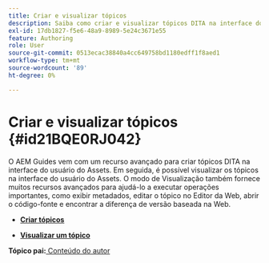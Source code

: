```yaml
---
title: Criar e visualizar tópicos
description: Saiba como criar e visualizar tópicos DITA na interface do usuário do Assets no AEM Guides.
exl-id: 17db1827-f5e6-48a9-8989-5e24c3671e55
feature: Authoring
role: User
source-git-commit: 0513ecac38840a4cc649758bd1180edff1f8aed1
workflow-type: tm+mt
source-wordcount: '89'
ht-degree: 0%

---
```


# Criar e visualizar tópicos {#id21BQE0RJ042}

O AEM Guides vem com um recurso avançado para criar tópicos DITA na interface do usuário do Assets. Em seguida, é possível visualizar os tópicos na interface do usuário do Assets. O modo de Visualização também fornece muitos recursos avançados para ajudá-lo a executar operações importantes, como exibir metadados, editar o tópico no Editor da Web, abrir o código-fonte e encontrar a diferença de versão baseada na Web.

- **[Criar tópicos](web-editor-create-topics.md)**

- **[Visualizar um tópico](web-editor-preview-topics.md)**


**Tópico pai:**[ Conteúdo do autor](authoring-content.md)
